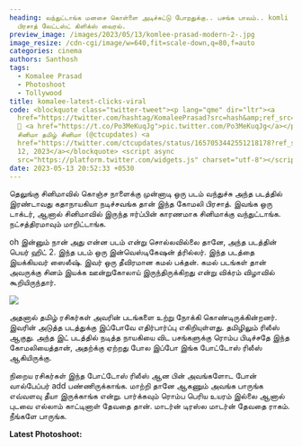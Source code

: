 ```yaml
---
heading: வந்துட்டாங்க மனசை கொள்ளை அடிச்சுட்டு போறதுக்கு.. பசங்க பாவம்.. komli
  பிரசாத் லேட்டஸ்ட் கிளிக்ஸ் வைரல்.
preview_image: /images/2023/05/13/komlee-prasad-modern-2-.jpg
image_resize: /cdn-cgi/image/w=640,fit=scale-down,q=80,f=auto
categories: cinema
authors: Santhosh
tags:
  - Komalee Prasad
  - Photoshoot
  - Tollywood
title: komalee-latest-clicks-viral
code: <blockquote class="twitter-tweet"><p lang="qme" dir="ltr"><a
  href="https://twitter.com/hashtag/KomaleePrasad?src=hash&amp;ref_src=twsrc%5Etfw">#KomaleePrasad</a>
  💖 <a href="https://t.co/Po3MeKuqJg">pic.twitter.com/Po3MeKuqJg</a></p>&mdash;
  சினிமா தமிழ் சினிமா (@ctcupdates) <a
  href="https://twitter.com/ctcupdates/status/1657053442551218178?ref_src=twsrc%5Etfw">May
  12, 2023</a></blockquote> <script async
  src="https://platform.twitter.com/widgets.js" charset="utf-8"></script>
date: 2023-05-13 20:52:33 +0530
---
```



தெலுங்கு சினிமாவில் கொஞ்ச நாளைக்கு முன்னாடி ஒரு படம் வந்துச்சு அந்த படத்தில் இரண்டாவது கதாநாயகியா நடிச்சவங்க தான் இந்த கோமலி பிரசாத். இவங்க ஒரு டாக்டர், ஆனால் சினிமாவில் இருந்த ஈர்ப்பின் காரணமாக சினிமாக்கு வந்துட்டாங்க. நட்சத்திரமாவும் மாறிட்டாங்க.

oh இன்னும் நான் அது என்ன படம் என்று சொல்லவில்லை தானே, அந்த படத்தின் பெயர் ஹிட் 2. இந்த படம் ஒரு இன்வெஸ்டிகேஷன் த்ரில்லர். இந்த படத்தை இயக்கியவர் ஸைலீஷ். இவர் ஒரு தீவிரமான கமல் பக்தன். கமல் படங்கள் தான் அவருக்கு சினம் இயக்க ஊன்றுகோலாய் இருந்திருக்கிறது என்று விக்ரம் விழாவில் கூறியிருந்தார். 

![](/images/2023/05/13/komlee-prasad-modern-1-.jpg)

அதனால் தமிழ் ரசிகர்கள் அவரின் படங்களை உற்று நோக்கி கொண்டிருக்கின்றனர். இவரின் அடுத்த படத்துக்கு இப்போவே எதிர்பார்ப்பு எகிறியுள்ளது. தமிழிலும் ரிலீஸ் ஆகுது. அந்த இட் படத்தில் நடித்த நாயகியை விட பசங்களுக்கு ரொம்ப பிடிச்சதே இந்த கோமலியைத்தான், அதற்க்கு ஏற்றது போல இப்போ இங்க போட்டோஸ் ரிலீஸ் ஆகியிருக்கு.

நிறைய ரசிகர்கள் இந்த போட்டோஸ் ரிலீஸ் ஆன பின் அவங்களோட போன் வால்பேப்பர் add பண்ணிருக்காங்க. மாற்றி தானே ஆகணும் அவங்க பாருங்க எவ்வளவு தீயா இருக்காங்க என்று. பார்க்கவும் ரொம்ப பெரிய உயரம் இல்லை ஆனால் புடவை எல்லாம் காட்டினாள் தேவதை தான். மாடர்ன் டிரஸ்ல மாடர்ன் தேவதை ராகம். நீங்களே பாருங்க.

**L﻿atest Photoshoot:**